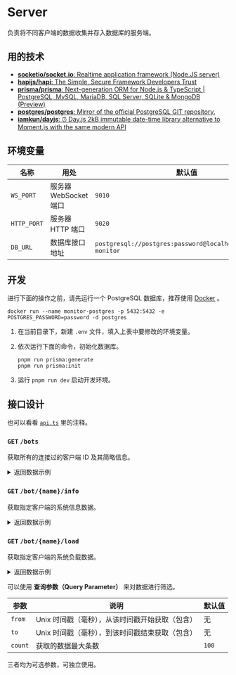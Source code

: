 # Server

负责将不同客户端的数据收集并存入数据库的服务端。

## 用的技术

- [**socketio/socket.io**: Realtime application framework (Node.JS server)](https://github.com/socketio/socket.io)
- [**hapijs/hapi**: The Simple, Secure Framework Developers Trust](https://github.com/hapijs/hapi)
- [**prisma/prisma**: Next-generation ORM for Node.js & TypeScript | PostgreSQL, MySQL, MariaDB, SQL Server, SQLite & MongoDB (Preview)](https://github.com/prisma/prisma)
- [**postgres/postgres**: Mirror of the official PostgreSQL GIT repository.](https://github.com/postgres/postgres)
- [**iamkun/dayjs**: ⏰ Day.js 2kB immutable date-time library alternative to Moment.js with the same modern API](https://github.com/iamkun/dayjs/)

## 环境变量

| 名称        | 用处                  | 默认值                                                       |
| ----------- | --------------------- | ------------------------------------------------------------ |
| `WS_PORT`   | 服务器 WebSocket 端口 | `9010`                                                       |
| `HTTP_PORT` | 服务器 HTTP 端口      | `9020`                                                       |
| `DB_URL`    | 数据库接口地址        | `postgresql://postgres:password@localhost:5432/node-monitor` |

## 开发

进行下面的操作之前，请先运行一个 PostgreSQL 数据库，推荐使用 [Docker](https://hub.docker.com/_/postgres) 。

```shell
docker run --name monitor-postgres -p 5432:5432 -e POSTGRES_PASSWORD=password -d postgres
```

1. 在当前目录下，新建 `.env` 文件，填入上表中要修改的环境变量。

2. 依次运行下面的命令，初始化数据库。

   ```shell
   pnpm run prisma:generate
   pnpm run prisma:init
   ```

3. 运行 `pnpm run dev` 启动开发环境。

## 接口设计

也可以看看 [`api.ts`](api.ts) 里的注释。

### `GET` `/bots`

获取所有的连接过的客户端 ID 及其简略信息。

<details>
<summary>返回数据示例</summary>

&nbsp;

```json
[
  {
    "id": 1,
    "name": "f732f4ad-db7b-4d59-98e9-543ee61e2a4c",
    "time": 1634458480519,
    "system": {
      "id": 1,
      "manufacturer": "Microsoft",
      "model": "WSL",
      "version": 1237,
      "virtual": true
    },
    "os": {
      "id": 1,
      "platform": "linux",
      "distro": "Ubuntu",
      "release": "18.04.5 LTS",
      "arch": "x64",
      "hostname": "Notebook-LFN"
    }
  }
]
```

&nbsp;

</details>

### `GET` `/bot/{name}/info`

获取指定客户端的系统信息数据。

<details>
<summary>返回数据示例</summary>

&nbsp;

```json
{
  "id": 1,
  "name": "f732f4ad-db7b-4d59-98e9-543ee61e2a4c",
  "time": 1634458480519,
  "system": {
    "id": 1,
    "manufacturer": "Microsoft",
    "model": "WSL",
    "version": 1237,
    "virtual": true
  },
  "os": {
    "id": 1,
    "platform": "linux",
    "distro": "Ubuntu",
    "release": "18.04.5 LTS",
    "arch": "x64",
    "hostname": "Notebook-LFN"
  },
  "cpu": {
    "id": 1,
    "manufacturer": "Intel®",
    "brand": "Core™ i7-8550U",
    "speed": 1.8,
    "cores": 8,
    "physicalCores": 4,
    "processors": 1
  },
  "network": [
    {
      "id": 1,
      "iface": "eth0",
      "ip4": "172.23.32.1",
      "ip6": "fe80::f003:f64a:71cd:2d4b",
      "mac": "00:15:5d:38:ec:38",
      "systemInfoId": 1
    }
  ],
  "disk": [
    {
      "id": 1,
      "fs": "rootfs",
      "size": "499775442944",
      "used": "396712529920",
      "available": "103062913024",
      "use": 79.38,
      "mount": "/",
      "systemInfoId": 1
    }
  ]
}
```

&nbsp;

</details>

### `GET` `/bot/{name}/load`

获取指定客户端的系统负载数据。

<details>
<summary>返回数据示例</summary>

&nbsp;

```json
[
  {
    "id": 1,
    "name": "f732f4ad-db7b-4d59-98e9-543ee61e2a4c",
    "time": 1634458485525,
    "load": 17.0461354167168,
    "cpu": [
      20.8590700360494, 11.41565946144175, 23.3050431293291, 12.45225217084062,
      19.50636217491716, 13.54775420932726, 17.7385646722266, 17.48185837274735
    ],
    "memory": {
      "id": 1,
      "total": "17058336768",
      "free": "2603118592",
      "used": "14455218176",
      "available": "2845270016",
      "swaptotal": "51539607552",
      "swapused": "3539410944",
      "swapfree": "48000196608",
      "buffcache": "242151424"
    }
  }
]
```

&nbsp;

</details>

可以使用 **查询参数（Query Parameter）** 来对数据进行筛选。

| 参数    | 说明                                            | 默认值 |
| ------- | ----------------------------------------------- | ------ |
| `from`  | Unix 时间戳（毫秒），从该时间戳开始获取（包含） | 无     |
| `to`    | Unix 时间戳（毫秒），到该时间戳结束获取（包含） | 无     |
| `count` | 获取的数据最大条数                              | `100`  |

三者均为可选参数，可独立使用。
